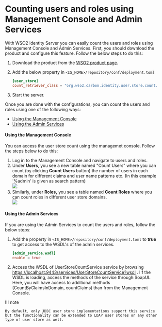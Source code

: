 # Counting users and roles using Management Console and Admin Services

With WSO2 Identity Server you can easily count the users and roles using
Management Console and Admin Services. First, you should download the
product and configure this feature. Follow the below steps to do this:

1.  Download the product from the [WSO2 product
    page](https://wso2.com/platform).
2.  Add the below property in `<IS_HOME>/repository/conf/deployment.toml`

    ``` toml
    [user_store]
    count_retriever_class = "org.wso2.carbon.identity.user.store.count.jdbc.JDBCUserStoreCountRetriever"
    ```

3.  Start the server.  
      

Once you are done with the configurations, you can count the users and
roles using one of the following ways:

-   [Using the Management
    Console](#CountingusersandrolesusingManagementConsoleandAdminServices-UsingtheManagementConsole)
-   [Using the Admin
    Services](#CountingusersandrolesusingManagementConsoleandAdminServices-UsingtheAdminServices)

#### Using the Management Console

You can access the user store count using the managemet console. Follow
the steps below to do this:

1.  Log in to the Management Console and navigate to users and roles.
2.  Under **Users**, you see a new table named "Count Users" where you
    can count (by clicking **Count Users** button) the number of users
    in each domain for different claims and user name patterns etc. (In
    this example '%admin' is given as search pattern)  
    ![]( ../assets/img/103330053/103330054.png) 
3.  Similarly, under **Roles,** you see a table named **Count Roles**
    where you can count roles in different user store domains.  
    ![]( ../assets/img/103330053/103330055.png) 

#### Using the Admin Services

If you are using the Admin Services to count the users and roles, follow
the below steps:

1.  Add the property in `<IS_HOME>/repository/conf/deployment.toml` to
    **true** to get access to the WSDL's of the admin services.
    
    ``` toml  
    [admin_service.wsdl]
    enable = true
    ```

2.  Access the WSDL of UserStoreCountService service by browsing
    <https://localhost:9443/services/UserStoreCountService?wsdl> . I f
    the WSDL is loading, access the methods of the service through
    SoapUI. Here, you will have access to additional methods
    (CountByClaimsInDomain, countClaims) than from the Management
    Console.

!!! note
    
    By default, only JDBC user store implementations support this service
    but the functionality can be extended to LDAP user stores or any other
    type of user store as well.
    
